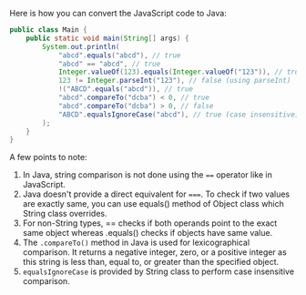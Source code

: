 Here is how you can convert the JavaScript code to Java:

```java
public class Main {
    public static void main(String[] args) {
        System.out.println(
            "abcd".equals("abcd"), // true
            "abcd" == "abcd", // true
            Integer.valueOf(123).equals(Integer.valueOf("123")), // true
            123 != Integer.parseInt("123"), // false (using parseInt)
            !("ABCD".equals("abcd")), // true
            "abcd".compareTo("dcba") < 0, // true
            "abcd".compareTo("dcba") > 0, // false
            "ABCD".equalsIgnoreCase("abcd"), // true (case insensitive)
        );
    }
}
```

A few points to note:

1. In Java, string comparison is not done using the `==` operator like in JavaScript.
2. Java doesn't provide a direct equivalent for `===`. To check if two values are exactly same, you can use equals() method of Object class which String class overrides.
3. For non-String types, == checks if both operands point to the exact same object whereas .equals() checks if objects have same value.
4. The `.compareTo()` method in Java is used for lexicographical comparison. It returns a negative integer, zero, or a positive integer as this string is less than, equal to, or greater than the specified object.
5. `equalsIgnoreCase` is provided by String class to perform case insensitive comparison.
